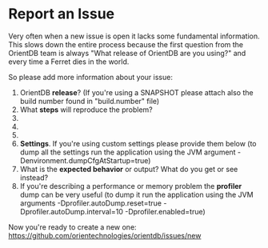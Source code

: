 
# Report an Issue

Very often when a new issue is open it lacks some fundamental information. This slows down the entire process because the first question from the OrientDB team is always "What release of OrientDB are you using?" and every time a Ferret dies in the world.

So please add more information about your issue:

1. OrientDB **release**? (If you're using a SNAPSHOT please attach also the build number found in "build.number" file)
2. What **steps** will reproduce the problem?
 1.
 2.
 3.
3. **Settings**. If you're using custom settings please provide them below (to dump all the settings run the application using the JVM argument -Denvironment.dumpCfgAtStartup=true)
4. What is the **expected behavior** or output? What do you get or see instead?
5. If you're describing a performance or memory problem the **profiler** dump can be very useful (to dump it run the application using the JVM arguments -Dprofiler.autoDump.reset=true -Dprofiler.autoDump.interval=10 -Dprofiler.enabled=true)

Now you're ready to create a new one: https://github.com/orientechnologies/orientdb/issues/new
